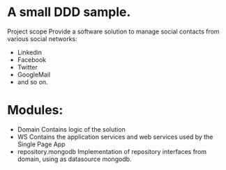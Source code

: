 # A small DDD sample.

Project scope
Provide a software solution to manage social contacts from various social networks:
- Linkedin
- Facebook
- Twitter
- GoogleMail
- and so on.

# Modules:
- Domain
    Contains logic of the solution
- WS
    Contains the application services and web services used by the Single Page App
- repository.mongodb
Implementation of repository interfaces from domain, using as datasource mongodb.
